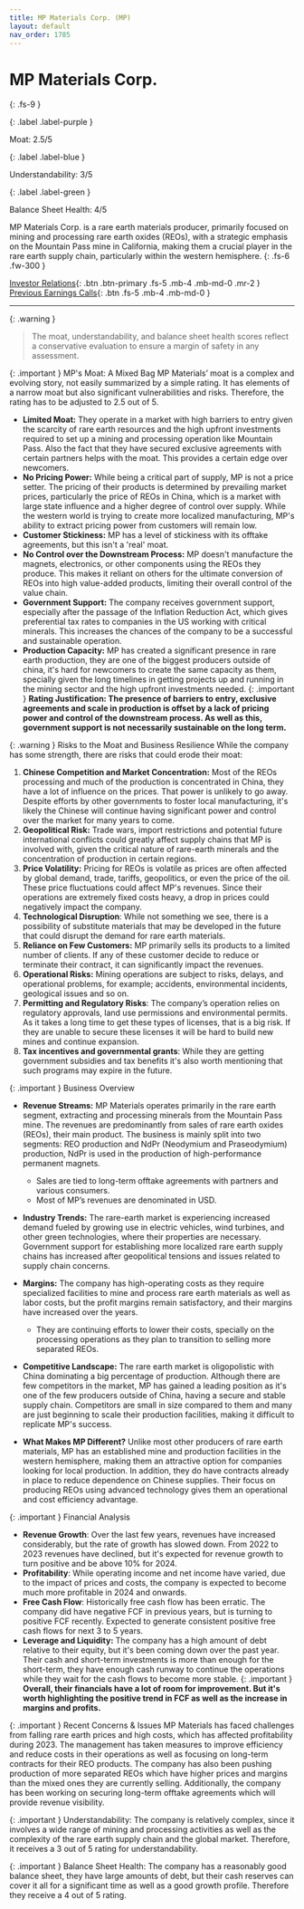 ```yaml
---
title: MP Materials Corp. (MP)
layout: default
nav_order: 1785
---
```


# MP Materials Corp.
{: .fs-9 }

{: .label .label-purple }

Moat: 2.5/5

{: .label .label-blue }

Understandability: 3/5

{: .label .label-green }

Balance Sheet Health: 4/5

MP Materials Corp. is a rare earth materials producer, primarily focused on mining and processing rare earth oxides (REOs), with a strategic emphasis on the Mountain Pass mine in California, making them a crucial player in the rare earth supply chain, particularly within the western hemisphere.
{: .fs-6 .fw-300 }

[Investor Relations](https://www.google.com/search?q=MP+investor+relations){: .btn .btn-primary .fs-5 .mb-4 .mb-md-0 .mr-2 }
[Previous Earnings Calls](https://discountingcashflows.com/company/MP/transcripts/){: .btn .fs-5 .mb-4 .mb-md-0 }

---

{: .warning }
>The moat, understandability, and balance sheet health scores reflect a conservative evaluation to ensure a margin of safety in any assessment.



{: .important }
MP's Moat: A Mixed Bag
MP Materials’ moat is a complex and evolving story, not easily summarized by a simple rating. It has elements of a narrow moat but also significant vulnerabilities and risks. Therefore, the rating has to be adjusted to 2.5 out of 5.
* **Limited Moat:** They operate in a market with high barriers to entry given the scarcity of rare earth resources and the high upfront investments required to set up a mining and processing operation like Mountain Pass. Also the fact that they have secured exclusive agreements with certain partners helps with the moat. This provides a certain edge over newcomers.
*  **No Pricing Power:** While being a critical part of supply, MP is not a price setter. The pricing of their products is determined by prevailing market prices, particularly the price of REOs in China, which is a market with large state influence and a higher degree of control over supply. While the western world is trying to create more localized manufacturing, MP's ability to extract pricing power from customers will remain low.
* **Customer Stickiness:** MP has a level of stickiness with its offtake agreements, but this isn't a 'real' moat.
*  **No Control over the Downstream Process:** MP doesn't manufacture the magnets, electronics, or other components using the REOs they produce. This makes it reliant on others for the ultimate conversion of REOs into high value-added products, limiting their overall control of the value chain.
*  **Government Support:** The company receives government support, especially after the passage of the Inflation Reduction Act, which gives preferential tax rates to companies in the US working with critical minerals. This increases the chances of the company to be a successful and sustainable operation.
* **Production Capacity:** MP has created a significant presence in rare earth production, they are one of the biggest producers outside of china, it's hard for newcomers to create the same capacity as them, specially given the long timelines in getting projects up and running in the mining sector and the high upfront investments needed.
{: .important }
**Rating Justification: The presence of barriers to entry, exclusive agreements and scale in production is offset by a lack of pricing power and control of the downstream process. As well as this, government support is not necessarily sustainable on the long term.**

{: .warning }
Risks to the Moat and Business Resilience
While the company has some strength, there are risks that could erode their moat:

1.  **Chinese Competition and Market Concentration:**  Most of the REOs processing and much of the production is concentrated in China, they have a lot of influence on the prices. That power is unlikely to go away. Despite efforts by other governments to foster local manufacturing, it's likely the Chinese will continue having significant power and control over the market for many years to come.
2. **Geopolitical Risk:** Trade wars, import restrictions and potential future international conflicts could greatly affect supply chains that MP is involved with, given the critical nature of rare-earth minerals and the concentration of production in certain regions.
3.  **Price Volatility:** Pricing for REOs is volatile as prices are often affected by global demand, trade, tariffs, geopolitics, or even the price of the oil. These price fluctuations could affect MP's revenues. Since their operations are extremely fixed costs heavy, a drop in prices could negatively impact the company.
4.  **Technological Disruption**: While not something we see, there is a possibility of substitute materials that may be developed in the future that could disrupt the demand for rare earth materials.
5. **Reliance on Few Customers:**  MP primarily sells its products to a limited number of clients. If any of these customer decide to reduce or terminate their contract, it can significantly impact the revenues.
6.  **Operational Risks:** Mining operations are subject to risks, delays, and operational problems, for example; accidents, environmental incidents, geological issues and so on.
7.   **Permitting and Regulatory Risks**:  The company’s operation relies on regulatory approvals, land use permissions and environmental permits. As it takes a long time to get these types of licenses, that is a big risk. If they are unable to secure these licenses it will be hard to build new mines and continue expansion.
8. **Tax incentives and governmental grants**: While they are getting government subsidies and tax benefits it's also worth mentioning that such programs may expire in the future.

{: .important }
Business Overview
* **Revenue Streams:** MP Materials operates primarily in the rare earth segment, extracting and processing minerals from the Mountain Pass mine. The revenues are predominantly from sales of rare earth oxides (REOs), their main product. The business is mainly split into two segments: REO production and NdPr (Neodymium and Praseodymium) production, NdPr is used in the production of high-performance permanent magnets.
    * Sales are tied to long-term offtake agreements with partners and various consumers.
    * Most of MP’s revenues are denominated in USD.
*   **Industry Trends:**  The rare-earth market is experiencing increased demand fueled by growing use in electric vehicles, wind turbines, and other green technologies, where their properties are necessary. Government support for establishing more localized rare earth supply chains has increased after geopolitical tensions and issues related to supply chain concerns.
* **Margins:** The company has high-operating costs as they require specialized facilities to mine and process rare earth materials as well as labor costs, but the profit margins remain satisfactory, and their margins have increased over the years. 
    * They are continuing efforts to lower their costs, specially on the processing operations as they plan to transition to selling more separated REOs.

*   **Competitive Landscape:**  The rare earth market is oligopolistic with China dominating a big percentage of production. Although there are few competitors in the market, MP has gained a leading position as it's one of the few producers outside of China, having a secure and stable supply chain. Competitors are small in size compared to them and many are just beginning to scale their production facilities, making it difficult to replicate MP's success.

*   **What Makes MP Different?** Unlike most other producers of rare earth materials, MP has an established mine and production facilities in the western hemisphere, making them an attractive option for companies looking for local production. In addition, they do have contracts already in place to reduce dependence on Chinese supplies. Their focus on producing REOs using advanced technology gives them an operational and cost efficiency advantage.

{: .important }
Financial Analysis
*   **Revenue Growth**: Over the last few years, revenues have increased considerably, but the rate of growth has slowed down. From 2022 to 2023 revenues have declined, but it's expected for revenue growth to turn positive and be above 10% for 2024.
*  **Profitability**: While operating income and net income have varied, due to the impact of prices and costs, the company is expected to become much more profitable in 2024 and onwards. 
*   **Free Cash Flow**: Historically free cash flow has been erratic. The company did have negative FCF in previous years, but is turning to positive FCF recently. Expected to generate consistent positive free cash flows for next 3 to 5 years.
* **Leverage and Liquidity:** The company has a high amount of debt relative to their equity, but it's been coming down over the past year. Their cash and short-term investments is more than enough for the short-term, they have enough cash runway to continue the operations while they wait for the cash flows to become more stable.
{: .important }
**Overall, their financials have a lot of room for improvement. But it's worth highlighting the positive trend in FCF as well as the increase in margins and profits.**

{: .important }
Recent Concerns & Issues
MP Materials has faced challenges from falling rare earth prices and high costs, which has affected profitability during 2023. The management has taken measures to improve efficiency and reduce costs in their operations as well as focusing on long-term contracts for their REO products. The company has also been pushing production of more separated REOs which have higher prices and margins than the mixed ones they are currently selling. Additionally, the company has been working on securing long-term offtake agreements which will provide revenue visibility.

{: .important }
Understandability:
 The company is relatively complex, since it involves a wide range of mining and processing activities as well as the complexity of the rare earth supply chain and the global market. Therefore, it receives a 3 out of 5 rating for understandability.

{: .important }
Balance Sheet Health:
The company has a reasonably good balance sheet, they have large amounts of debt, but their cash reserves can cover it all for a significant time as well as a good growth profile. Therefore they receive a 4 out of 5 rating.
